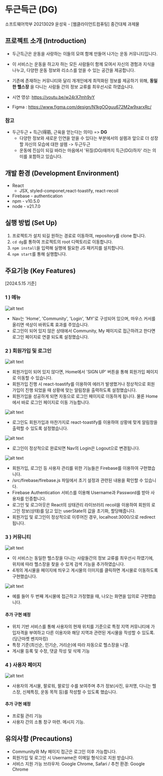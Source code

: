 # 두근득근 (DG)
소프트웨어학부 20213029 윤성욱 - [웹클라이언트컴퓨팅] 중간대체 과제물
## 프로젝트 소개 (Introduction)
- 두근득근은 운동을 사랑하는 이들의 모여 함께 만들어 나가는 운동 커뮤니티입니다. 
- 이 서비스는 운동을 하고자 하는 모든 사람들이 함께 모여서 자신의 경험과 지식을 나누고, 다양한 운동 정보와 리소스를 얻을 수 있는 공간을 제공합니다.
- 기존에 존재하는 커뮤니티와 달리 개개인에게 최적화된 정보를 제공하기 위해, __동일한 헬스장__ 을 다니는 사람들 간의 정보 교류를 최우선시로 하였습니다.

- 시연 영상: https://youtu.be/w24rX7mh9yY
- Figma : https://www.figma.com/design/N1kgOOguu672M2w9xarxRc/

### 참고
- 두근두근 + 득근(得筋, 근육을 얻는다는 의미) => __DG__
  * 다양한 정보와 새로운 인연을 얻을 수 있다는 부분에서의 설렘과 앞으로 더 성장할 자신의 모습에 대한 설렘 -> 두근두근 
  - 운동에 진심이 되길 바라는 마음에서 '뒤질(DG)때까지 득근(DG)하자' 라는 의미를 포함하고 있습니다.

## 개발 환경 (Development Environment)
-  React 
      * JSX, styled-componet,react-toastify, react-recoil
-  Firebase - authentication
- npm - v10.5.0
- node - v21.7.0


## 실행 방법 (Set Up)
1. 프로젝트가 설치 되길 원하는 경로로 이동하여, repository를 clone 합니다.
2. `cd dg`를 통하여 프로젝트의 root 디렉토리로 이동합니다.
3. `npm install`을 입력해 실행에 필요한 JS 패키지를 설치합니다.
4. `npm start`를 통해 실행합니다.

## 주요기능 (Key Features)
[2024.5.15 기준]

### 1 ) 메뉴
![alt text](documents/nav.png)

- Nav는 'Home', 'Community', 'Login', 'MY'로 구성되어 있으며, 마우스 커서를 올리면 색상이 바뀌도록 효과를 주었습니다.
- 로그인이 되어 있지 않은 상태에서 Community, My 페이지로 접근하려고 한다면 로그인 페이지로 연결 되도록 설정했습니다.


### 2 ) 회원가입 및 로그인
![alt text](documents/signup.png)
- 회원가입이 되어 있지 않다면, Home에서 'SIGN UP' 버튼을 통해 회원가입 페이지로 이동할 수 있습니다. 
- 회원가입 진행 시 react-toastify를 이용하여 에러가 발생했거나 정상적으로 회원가입이 진행 되었을 때 상황에 맞는 알림창을 출력하도록 설정했습니다. 
- 회원가입을 성공하게 되면 자동으로 로그인 페이지로 이동하게 됩니다. 물론 Home에서 바로 로그인 페이지로 이동 가능합니다. 

![alt text](documents/login.png)
- 로그인도 회원가입과 마찬가지로 react-toastify를 이용하여 상황에 맞게 알림창을 출력할 수 있도록 설정했습니다.

![alt text](documents/login2.png)
- 로그인이 정상적으로 완료되면 Nav의 Login은 Logout으로 변경됩니다.

![alt text](documents/firebase.png)
- 회원가입, 로그인 등 사용자 관리를 위한 기능들은 Firebase를 이용하여 구현했습니다. 
- /src/firebase/firebase.js 파일에서 초기 설정과 관련된 내용을 확인할 수 있습니다. 
- Firebase Authentication 서비스를 이용해 Username과 Password를 받아 사용자를 인증합니다. 
- 로그인 및 로그아웃은 React의 상태관리 라이브러리 recoil을 이용하여 회원의 로그인 정보(상태)를 담고 있는 userState의 값을 초기화, 할당해줍니다.
- 회원가입 및 로그인이 정상적으로 이루어진 경우, localhost:3000/으로 redirect 됩니다.

 
### 3 ) 커뮤니티
![alt text](documents/community.png)
- 이 서비스는 동일한 헬스장을 다니는 사람들간의 정보 교류를 최우선시 하였기에, 위치에 따라 헬스장을 찾을 수 있게 검색 기능을 추가하였습니다. 
- 4개의 게시물을 페이지에 띄우고 게시물의 이미지를 클릭하면 게시물로 이동하도록 구현했습니다.

![alt text](documents/community2.png)
- 예를 들어 두 번째 게시물에 접근하고 가정했을 때, 나오는 화면을 임의로 구현했습니다. 

#### 추가 구현 예정
- 위치 기반 서비스를 통해 사용자의 현재 위치를 기준으로 특정 지역 커뮤니티에 가입자격을 부여하고 다른 이용자와 해당 지역과 관련된 게시물을 작성할 수 있도록. (당근마켓 벤치마킹)
- 특정 기준(최신순, 인기순, 거리순)에 따라 자동으로 헬스장을 나열.
- 게시물 등록 및 수정, 댓글 작성 및 삭제 기능

### 4 ) 사용자 페이지
![alt text](documents/user.png)
- 사용자의 게시물, 팔로워, 팔로잉 수를 보여주며 추가 정보(사진, 유저명, 다니는 헬스장, 신체특징, 운동 목적 등)를 작성할 수 있도록 했습니다.

#### 추가 구현 예정
- 프로필 관리 기능
- 사용자 간의 소통 창구 마련. 메시지 기능.

## 유의사항 (Precautions)
- Community와 My 페이지 접근은 로그인 이후 가능합니다.
- 회원가입 및 로그인 시 Username은 이메일 형식으로 지원 받습니다.
- 서비스 지원 가능 브라우저: Google Chrome, Safari / 추천 환경: Google Chrome